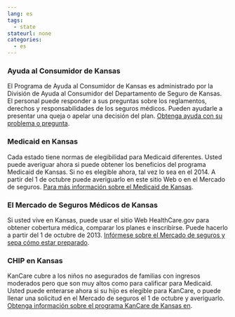 ```yaml
--- 
lang: es 
tags: 
  - state
stateurl: none 
categories: 
  - es
--- 
```


### Ayuda al Consumidor de Kansas

El Programa de Ayuda al Consumidor de Kansas es administrado por la División de Ayuda al Consumidor del Departamento de Seguro de Kansas.  El personal puede responder a sus preguntas sobre los reglamentos, derechos y responsabilidades de los seguros médicos. Pueden ayudarle a presentar una queja o apelar una decisión del plan. [Obtenga ayuda con su problema o pregunta](http://www.ksinsurance.org/). 

### Medicaid en Kansas

Cada estado tiene normas  de elegibilidad para Medicaid diferentes.  Usted puede averiguar ahora si puede obtener los beneficios del programa Medicaid de Kansas. Si no es elegible ahora, tal vez lo sea en el 2014. A partir del 1 de octubre puede averiguarlo en este sitio Web o en el Mercado de seguros. [Para más información sobre el Medicaid de Kansas](http://www.kdheks.gov/hcf/medical_assistance/apply_for_assistance.html). 

###  El Mercado de Seguros Médicos de Kansas

Si usted vive en Kansas, puede usar el sitio Web HealthCare.gov para obtener cobertura médica, comparar los planes e inscribirse. Puede hacerlo a partir del 1 de octubre de 2013. [Infórmese sobre el Mercado de seguros y sepa cómo estar preparado](/es/how-can-i-get-ready-to-enroll-in-the-marketplace). 

### CHIP en Kansas

KanCare cubre a los niños no asegurados de familias con ingresos moderados pero que son muy altos como para calificar para Medicaid. Usted puede enterarse ahora si su hijo es elegible para KanCare, o puede llenar una solicitud en el Mercado de seguros el 1 de octubre y averiguarlo. [Obtenga información sobre el programa KanCare de Kansas en](http://www.kdheks.gov/hcf/medical_assistance/apply_for_assistance.html).
